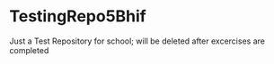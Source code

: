 # TestingRepo5Bhif
Just a Test Repository for school; will be deleted after excercises are completed
